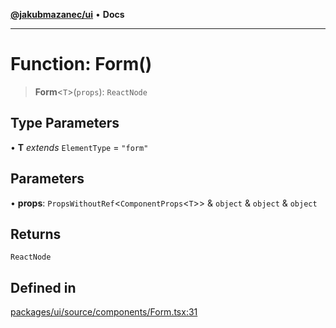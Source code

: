 [**@jakubmazanec/ui**](../README.md) • **Docs**

---

# Function: Form()

> **Form**\<`T`\>(`props`): `ReactNode`

## Type Parameters

• **T** _extends_ `ElementType` = `"form"`

## Parameters

• **props**: `PropsWithoutRef`\<`ComponentProps`\<`T`\>\> & `object` & `object` & `object`

## Returns

`ReactNode`

## Defined in

[packages/ui/source/components/Form.tsx:31](https://github.com/jakubmazanec/tools/blob/043f017b24789eba8a7eb285e0e1042ac4eaaeea/packages/ui/source/components/Form.tsx#L31)
